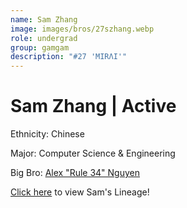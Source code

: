 ```yaml
---
name: Sam Zhang
image: images/bros/27szhang.webp
role: undergrad
group: gamgam
description: "#27 'MIRΛI'"
---
```


# Sam Zhang | Active
Ethnicity: Chinese

Major: Computer Science & Engineering

Big Bro: [Alex "Rule 34" Nguyen](05anguyen)

[Click here](/ujis/) to view Sam's Lineage!